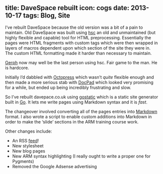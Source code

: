 title: DaveSpace rebuilt
icon: cogs
date: 2013-10-17
tags: Blog, Site
----

I’ve rebuilt DaveSpace because the old version was a bit of a pain to maintain. Old DaveSpace was built using [hsc](https://github.com/mbethke/hsc) an old and unmaintained (but highly flexible and capable) tool for HTML preprocessing. Essentially the pages were HTML fragments with custom tags which were then wrapped in layers of macros dependent upon which section of the site they were in. The custom HTML formatting made it harder than necessary to maintain.

[Gerph](http://www.gerph.org/) now may well be the last person using hsc. Fair game to the man. He is hardcore.

Initially I’d dabbled with [Octopress](http://octopress.org/) which wasn’t _quite_ flexible enough and then made a more serious stab with [DocPad](http://docpad.org/) which looked very promising for a while, but ended up being incredibly frustrating and slow.

So I’ve rebuilt davepace.co.uk using [gostatic](http://github.com/piranha/gostatic) which is a static site generator built in [Go](http://golang.org/). It lets me write pages using Markdown syntax and it is *fast*.

The changeover involved converting all of the pages entries into [Markdown](http://daringfireball.net/projects/markdown/) format. I also wrote a script to enable custom additions into Markdown in order to make the ‘slide’ sections in the ARM training course work.

Other changes include:

+ An RSS <a href="/blog.atom">feed</a>!
+ New stylesheet
+ New blog pages
+ New ARM syntax highlighting (I really ought to write a proper one for Pygments)
+ Removed the Google Adsense advertising
